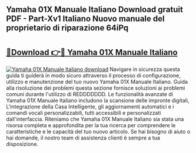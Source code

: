 ## Yamaha 01X Manuale Italiano Download gratuit PDF - Part-Xv1 Italiano Nuovo manuale del proprietario di riparazione 64iPq

# <h2><a href="http://df9rzt.blite.top/?on=Yamaha+01X+Manuale+Italiano">🔗Download 👉🔴 Yamaha 01X Manuale Italiano</a></h2>

[![Yamaha 01X Manuale Italiano download](https://i.imgur.com/lujVjoI.png)](http://df9rzt.blite.top/?on=Yamaha+01X+Manuale+Italiano)
Navigare in sicurezza questa guida ti guiderà in modo sicuro attraverso il processo di configurazione, utilizzo e manutenzione del tuo nuovo Yamaha 01X Manuale Italiano. Guida alla risoluzione dei problemi questa sezione fornisce soluzioni ai problemi comuni durante l'utilizzo di REDDDDDDD. Le funzionalità avanzate di Yamaha 01X Manuale Italiano includono la scansione delle impronte digitali, L'integrazione della Casa Intelligente, gli aggiornamenti automatici e i comandi vocali personalizzabili, tutti accessibili e personalizzati dall'interfaccia. Riteniamo che Yamaha 01X Manuale Italiano sia stata una risorsa completa e approfondita per la tua ricerca per comprendere le caratteristiche e le capacità del tuo nuovo articolo. Se hai bisogno di aiuto o hai domande, il nostro team di assistenza clienti è sempre a tua disposizione.
